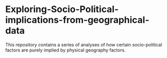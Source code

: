 # Exploring-Socio-Political-implications-from-geographical-data

This repository contains a series of analyses of how certain socio-political factors are purely implied by physical geography factors.

